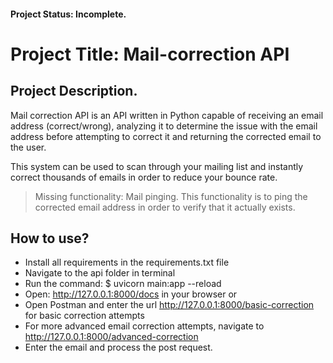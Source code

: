 #### Project Status: Incomplete.

# Project Title: Mail-correction API
## Project Description.
Mail correction API is an API written in Python capable of receiving an email address (correct/wrong), analyzing it to determine the issue with the email address before attempting to correct it and returning the corrected email to the user.

This system can be used to scan through your mailing list and instantly correct thousands of emails in order to reduce your bounce rate.

> Missing functionality: Mail pinging. This functionality is to ping the corrected email address in order to verify that it actually exists.

## How to use?
- Install all requirements in the requirements.txt file
- Navigate to the api folder in terminal
- Run the command: $ uvicorn main:app --reload
- Open: http://127.0.0.1:8000/docs in your browser or
- Open Postman and enter the url http://127.0.0.1:8000/basic-correction for basic correction attempts
- For more advanced email correction attempts, navigate to http://127.0.0.1:8000/advanced-correction
- Enter the email and process the post request.
